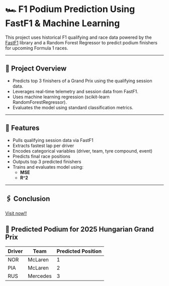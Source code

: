 # 🏎️ F1 Podium Prediction Using FastF1 & Machine Learning

This project uses historical F1 qualifying and race data powered by the [FastF1](https://theoehrly.github.io/Fast-F1/) library and a Random Forest Regressor to predict podium finishers for upcoming Formula 1 races.

---

## 📌 Project Overview

- Predicts top 3 finishers of a Grand Prix using the qualifying session data.
- Leverages real-time telemetry and session data from FastF1.
- Uses machine learning regression (scikit-learn RandomForestRegressor).
- Evaluates the model using standard classification metrics.

---

## 🚀 Features

- Pulls qualifying session data via FastF1
- Extracts fastest lap per driver
- Encodes categorical variables (driver, team, tyre compound, event)
- Predicts final race positions
- Outputs top 3 predicted finishers
- Trains and evaluates model using:
  - **MSE**
  - **R^2**

  
---
## 🖇 Conclusion
[Visit now!!](https://f1prediction.onrender.com/)
## 🏁 Predicted Podium for 2025 Hungarian Grand Prix

| Driver | Team              | Predicted Position |
|--------|-------------------|--------------------|
| NOR    | McLaren           | 1                  |
| PIA    | McLaren           | 2                  |
| RUS    | Mercedes          | 3                  |



